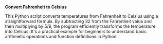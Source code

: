 **Convert Fahrenheit to Celsius**

This Python script converts temperatures from Fahrenheit to Celsius using a straightforward formula. By subtracting 32 from the Fahrenheit value and then multiplying by 5/9, the program efficiently transforms the temperature into Celsius. It's a practical example for beginners to understand basic arithmetic operations and function definitions in Python.

